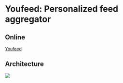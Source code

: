 # Youfeed: Personalized feed aggregator

## Online

<a href="https://youfeed.space/" target="_blank">Youfeed</a>

## Architecture

<img src="https://dl.dropbox.com/s/s9uhdjfr8si1s7m/youfeed_architecture.png?dl=0" />
